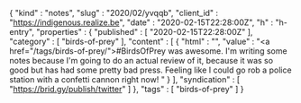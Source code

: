 {
  "kind" : "notes",
  "slug" : "2020/02/yvqqb",
  "client_id" : "https://indigenous.realize.be",
  "date" : "2020-02-15T22:28:00Z",
  "h" : "h-entry",
  "properties" : {
    "published" : [ "2020-02-15T22:28:00Z" ],
    "category" : [ "birds-of-prey" ],
    "content" : [ {
      "html" : "",
      "value" : "<a href=\"/tags/birds-of-prey/\">#BirdsOfPrey</a> was awesome. I'm writing some notes because I'm going to do an actual review of it, because it was so good but has had some pretty bad press. Feeling like I could go rob a police station with a confetti cannon right now! "
    } ],
    "syndication" : [ "https://brid.gy/publish/twitter" ]
  },
  "tags" : [ "birds-of-prey" ]
}
